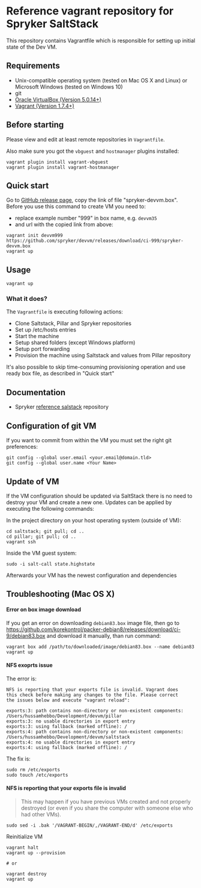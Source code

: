 # Reference vagrant repository for Spryker SaltStack

This repository contains Vagrantfile which is responsible for setting up
initial state of the Dev VM.

## Requirements
 * Unix-compatible operating system (tested on Mac OS X and Linux) or Microsoft Windows (tested on Windows 10)
 * git
 * [Oracle VirtualBox (Version 5.0.14+)](https://www.virtualbox.org/wiki/Downloads)
 * [Vagrant (Version 1.7.4+)](https://www.vagrantup.com/downloads.html)

## Before starting
Please view and edit at least remote repositories in `Vagrantfile`.

Also make sure you got the `vbguest` and `hostmanager` plugins installed:
```
vagrant plugin install vagrant-vbguest
vagrant plugin install vagrant-hostmanager
```

## Quick start
Go to [GitHub release page](https://github.com/spryker/devvm/releases/latest), copy the link of file "spryker-devvm.box".
Before you use this command to create VM you need to:
* replace example number "999" in box name, e.g. `devvm35` 
* and url with the copied link from above:
```
vagrant init devvm999 https://github.com/spryker/devvm/releases/download/ci-999/spryker-devvm.box
vagrant up
```

## Usage
```
vagrant up
```

### What it does?
The `Vagrantfile` is executing following actions:
 * Clone Saltstack, Pillar and Spryker repositories
 * Set up /etc/hosts entries
 * Start the machine
 * Setup shared folders (except Windows platform)
 * Setup port forwarding
 * Provision the machine using Saltstack and values from Pillar repository

It's also possible to skip time-consuming provisioning operation and use ready box file, as described
in "Quick start"

## Documentation
 * Spryker [reference salstack](https://github.com/spryker/saltstack) repository

## Configuration of git VM
If you want to commit from within the VM you must set the right git preferences:

```
git config --global user.email <your.email@domain.tld>
git config --global user.name <Your Name>
```

## Update of VM
If the VM configuration should be updated via SaltStack there is no need to destroy your VM and create a new one.
Updates can be applied by executing the following commands:

In the project directory on your host operating system (outside of VM):
```
cd saltstack; git pull; cd ..
cd pillar; git pull; cd ..
vagrant ssh
```

Inside the VM guest system:
```
sudo -i salt-call state.highstate
```

Afterwards your VM has the newest configuration and dependencies

## Troubleshooting (Mac OS X)

#### Error on box image download
If you get an error on downloading `debian83.box` image file, then go to
https://github.com/korekontrol/packer-debian8/releases/download/ci-9/debian83.box
and download it manually, than run command:

```
vagrant box add /path/to/downloaded/image/debian83.box --name debian83
vagrant up
```

#### NFS exoprts issue
The error is:
```
NFS is reporting that your exports file is invalid. Vagrant does
this check before making any changes to the file. Please correct
the issues below and execute "vagrant reload":

exports:3: path contains non-directory or non-existent components: /Users/hussamhebbo/Development/devvm/pillar
exports:3: no usable directories in export entry
exports:3: using fallback (marked offline): /
exports:4: path contains non-directory or non-existent components: /Users/hussamhebbo/Development/devvm/saltstack
exports:4: no usable directories in export entry
exports:4: using fallback (marked offline): /
```

The fix is:
```
sudo rm /etc/exports
sudo touch /etc/exports
```

#### NFS is reporting that your exports file is invalid

> This may happen if you have previous VMs created and not properly destroyed (or even if you share the computer with someone else who had other VMs).

```
sudo sed -i .bak '/VAGRANT-BEGIN/,/VAGRANT-END/d' /etc/exports
```

Reinitialize VM

```
vagrant halt
vagrant up --provision

# or

vagrant destroy
vagrant up
```
